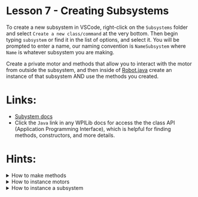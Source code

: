 # Lesson 7 - Creating Subsystems

To create a new subsystem in VSCode, right-click on the `Subsystems` folder and select `Create a new class/command` at the very bottom. Then begin typing `subsystem` or find it in the list of options, and select it. You will be prompted to enter a name, our naming convention is `NameSubsystem` where `Name` is whatever subsystem you are making. 

Create a private motor and methods that allow you to interact with the motor from outside the subsystem, and then inside of [Robot.java](src/main/java/frc/robot/Robot.java) create an instance of that subsystem AND use the methods you created. 

# Links:
- [Subystem docs](https://docs.wpilib.org/en/stable/docs/software/commandbased/subsystems.html)
- Click the `Java` link in any WPILib docs for access the the class API (Application Programming Interface), which is helpful for finding methods, constructors, and more details.
  
# Hints:

<details><summary>How to make methods</summary>

- Write `public int myMethod(double number, String name){}` to create a method named `myMethod` that returns an `int`, and takes a `double` and a `String` as parameters. You can switch out the return type, name, and parameters based on the application. Keep in mind you can have `void` as the return type if you don't want any return value.

</details>

<details><summary>How to instance motors</summary>

- Write `private WPI_TalonFX name = new WPI_TalonFX(CANID);` to create a new motor with a given CAN ID. Make sure to write this code at the very top of the subsystem class, above the constructor, but still inside the first set of braces. You can do this for any 

</details>

<details><summary>How to instance a subsystem</summary>

- Write `private final static ExampleSubsystem m_exampleSubsystem = new ExampleSubsystem();` in the `robotInit` method of [Robot.java](src/main/java/frc/robot/Robot.java) to create an instance of the `ExampleSubsystem` named `exampleSubsystem`. Notice our naming conventions with subsystems. 

</details>
